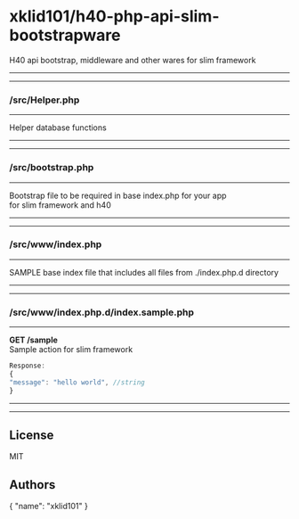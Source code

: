 # xklid101/h40-php-api-slim-bootstrapware

H40 api bootstrap, middleware and other wares for slim framework

**************************
**************************

### /src/Helper.php
**************************

Helper database functions
  
**************************
**************************

### /src/bootstrap.php
**************************

Bootstrap file to be required in base index.php for your app  
for slim framework and h40
  
**************************
**************************

### /src/www/index.php
**************************

SAMPLE base index file that includes all files from ./index.php.d directory
  
**************************
**************************

### /src/www/index.php.d/index.sample.php
**************************

**GET /sample**  
Sample action for slim framework  
  
```javascript  
Response:  
{  
"message": "hello world", //string  
}  
```
  
**************************
**************************

## License  
MIT  

## Authors  
{
    "name": "xklid101"
}  
